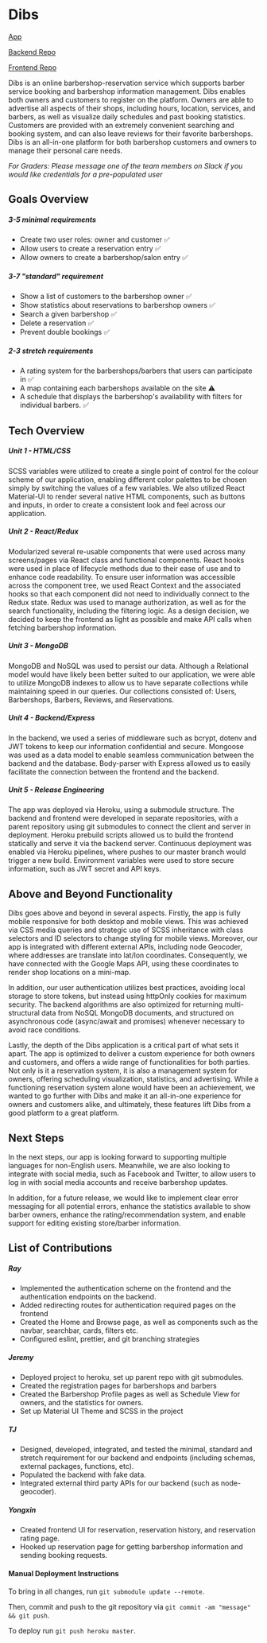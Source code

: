 # Dibs

[App](https://dibs-vancouver.herokuapp.com/)

[Backend Repo](https://github.com/DawtDawt/dibs-backend)

[Frontend Repo](https://github.com/yehmond/dibs-frontend)

Dibs is an online barbershop-reservation service which supports barber service booking and barbershop information management.
Dibs enables both owners and customers to register on the platform. Owners are able to advertise all aspects of their shops,
including hours, location, services, and barbers, as well as
visualize daily schedules and past booking statistics. Customers are provided with an extremely convenient searching
and booking system, and can also leave reviews for their 
favorite barbershops. Dibs is an all-in-one platform for both barbershop customers and owners to manage their personal care needs.

*For Graders: Please message one of the team members on Slack if you would like credentials for a pre-populated user*


## Goals Overview

##### 3-5 minimal requirements

-   Create two user roles: owner and customer  ✅
-   Allow users to create a reservation entry  ✅
-   Allow owners to create a barbershop/salon entry  ✅

##### 3-7 "standard" requirement

-   Show a list of customers to the barbershop owner  ✅
-   Show statistics about reservations to barbershop owners  ✅
-   Search a given barbershop  ✅
-   Delete a reservation  ✅
-   Prevent double bookings  ✅

##### 2-3 stretch requirements

-   A rating system for the barbershops/barbers that users can participate in  ✅
-   A map containing each barbershops available on the site ⚠
 - A schedule that displays the barbershop's availability with filters for individual barbers.  ✅

## Tech Overview

##### Unit 1 - HTML/CSS
SCSS variables were utilized to create a single point of control for the colour scheme of our application, enabling
different color palettes to be chosen simply by switching the values of a few variables. We also utilized React Material-UI to
render several native HTML components, such as buttons and inputs, in order to create a consistent look and feel across our
application.
##### Unit 2 - React/Redux
Modularized several re-usable components that were used across many screens/pages via React class and functional components. 
React hooks were used in place of lifecycle methods due to their ease of use and to enhance code readability. To ensure user information
was accessible across the component tree, we used React Context and the associated hooks so that each component did not need
to individually connect to the Redux state. Redux was used to manage authorization, as well as for the search functionality, including 
the filtering logic. As a design decision, we decided to keep the frontend as light as possible and make API calls when fetching barbershop
information. 
##### Unit 3 - MongoDB
MongoDB and NoSQL was used to persist our data. Although a Relational model would have likely been better suited to our application,
we were able to utilize MongoDB indexes to allow us to have separate collections while maintaining speed in our queries. Our collections 
consisted of: Users, Barbershops, Barbers, Reviews, and Reservations. 
##### Unit 4 - Backend/Express
In the backend, we used a series of middleware such as bcrypt, dotenv and JWT tokens to keep our information confidential and secure. 
Mongoose was used as a data model to enable seamless communication between the backend and the database. Body-parser with Express
allowed us to easily facilitate the connection between the frontend and the backend.
##### Unit 5 - Release Engineering
The app was deployed via Heroku, using a submodule structure. The backend and frontend were developed in separate repositories, with 
a parent repository using git submodules to connect the client and server in deployment. Heroku prebuild scripts allowed us to build 
the frontend statically and serve it via the backend server. Continuous deployment was enabled via Heroku pipelines, where
pushes to our master branch would trigger a new build. Environment variables were used to store secure information, such as JWT secret and 
API keys.

## Above and Beyond Functionality
Dibs goes above and beyond in several aspects. Firstly, the app is fully mobile responsive for both desktop and 
mobile views. This was achieved via CSS media queries and strategic use of SCSS inheritance with 
class selectors and ID selectors to change styling for mobile views.
Moreover, our app is integrated with different external APIs, including node Geocoder, where addresses are 
translate into lat/lon coordinates. Consequently, we have connected with the Google Maps API, using these coordinates 
to render shop locations on a mini-map.

In addition, our user authentication utilizes best practices, avoiding local storage to store tokens, but
instead using httpOnly cookies for maximum security. 
The backend algorithms are also optimized for returning multi-structural data from NoSQL MongoDB documents, and 
structured on asynchronous code (async/await and promises) whenever necessary to avoid race conditions.


Lastly, the depth of the Dibs application is a critical part of what sets it apart. The app is optimized to deliver a 
custom experience for both owners and customers, and offers a wide range of functionalities for both parties. Not only is
it a reservation system, it is also a management system for owners, offering scheduling visualization, statistics, and 
advertising. While a functioning reservation system alone would have been an achievement, we wanted to go further with 
Dibs and make it an all-in-one experience for owners and customers alike, and ultimately, these features lift Dibs from a 
good platform to a great platform.

## Next Steps
In the next steps, our app is looking forward to supporting multiple languages for non-English users. 
Meanwhile, we are also looking to integrate with social media, 
such as Facebook and Twitter, to allow users to log in with social media accounts and receive barbershop updates.

In addition, for a future release, we would like to implement clear error messaging for all potential errors,
enhance the statistics available to show barber owners, enhance the rating/recommendation system, and enable support for 
editing existing store/barber information.

## List of Contributions

##### Ray
- Implemented the authentication scheme on the frontend and the authentication endpoints on the backend.
- Added redirecting routes for authentication required pages on the frontend
- Created the Home and Browse page, as well as components such as the navbar, searchbar, cards, filters etc. 
- Configured eslint, prettier, and git branching strategies



##### Jeremy 
- Deployed project to heroku, set up parent repo with git submodules.
- Created the registration pages for barbershops and barbers
- Created the Barbershop Profile pages as well as Schedule View for owners,
and the statistics for owners. 
- Set up Material UI Theme and SCSS in the project


##### TJ 
- Designed, developed, integrated, and tested the minimal, standard and stretch requirement for our backend and endpoints (including schemas, external packages, functions, etc).
- Populated the backend with fake data.
- Integrated external third party APIs for our backend (such as node-geocoder).
	

##### Yongxin
- Created frontend UI for reservation, reservation history, and reservation rating page. 
- Hooked up reservation page for getting barbershop information and sending booking requests.


#### Manual Deployment Instructions

To bring in all changes, run `git submodule update --remote`. 

Then, commit and push to the git repository via `git commit -am "message" && git push`.

To deploy run `git push heroku master`.